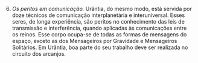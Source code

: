 ﻿6. <em>Os peritos em comunicação.</em> Urântia, do mesmo modo, está servida por doze técnicos de comunicação interplanetária e interuniversal. Esses seres, de longa experiência, são peritos no conhecimento das leis de transmissão e interferência, quando aplicadas às comunicações entre os reinos. Esse corpo ocupa-se de todas as formas de mensagens do espaço, exceto as dos Mensageiros por Gravidade e Mensageiros Solitários. Em Urântia, boa parte do seu trabalho deve ser realizada no circuito dos arcanjos.